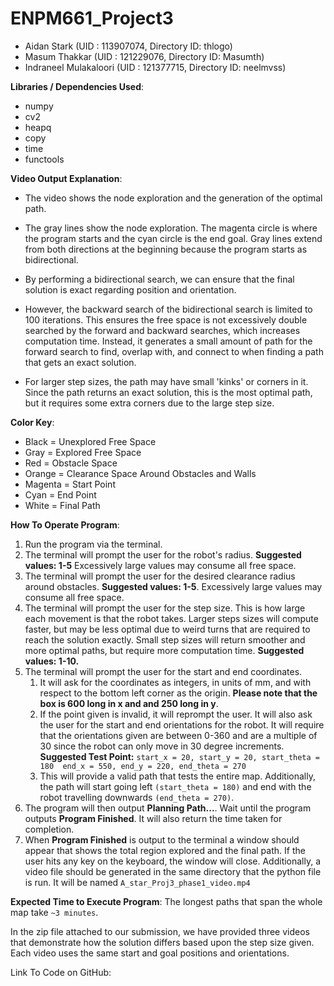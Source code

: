 # ENPM661_Project3

- Aidan Stark (UID : 113907074, Directory ID: thlogo)
- Masum Thakkar (UID : 121229076, Directory ID: Masumth)
- Indraneel Mulakaloori (UID : 121377715, Directory ID: neelmvss)



**Libraries / Dependencies Used**:
- numpy
- cv2
- heapq
- copy
- time
- functools

**Video Output Explanation**:
- The video shows the node exploration and the generation of the optimal path. 
- The gray lines show the node exploration. 
The magenta circle is where the program starts and the cyan circle is the end goal. Gray lines extend from both directions
at the beginning because the program starts as bidirectional. 
- By performing a bidirectional search, we can ensure that the
final solution is exact regarding position and orientation. 
- However, the backward search of the bidirectional search is 
limited to 100 iterations. This ensures the free space is not excessively double searched by the forward and backward
searches, which increases computation time. Instead, it generates a small amount of path for the forward search to find,
overlap with, and connect to when finding a path that gets an exact solution. 

- For larger step sizes, the path may have small
'kinks' or corners in it. Since the path returns an exact solution, this is the most optimal path, but it requires some extra 
corners due to the large step size. 

**Color Key**:
- Black = Unexplored Free Space
- Gray = Explored Free Space
- Red = Obstacle Space
- Orange = Clearance Space Around Obstacles and Walls
- Magenta = Start Point
- Cyan = End Point
- White = Final Path

**How To Operate Program**:
1. Run the program via the terminal.
2. The terminal will prompt the user for the robot's radius. **Suggested values: 1-5**
    Excessively large values may consume all free space.
3. The terminal will prompt the user for the desired clearance radius around obstacles.
    **Suggested values: 1-5**. Excessively large values may consume all free space.
4. The terminal will prompt the user for the step size. This is how large each movement is
    that the robot takes. Larger steps sizes will compute faster, but may be less optimal due to
    weird turns that are required to reach the solution exactly. Small step sizes will return smoother
    and more optimal paths, but require more computation time. **Suggested values: 1-10.**
5. The terminal will prompt the user for the start and end coordinates. 
    1) It will ask for the coordinates as integers, in units of mm, and with respect
    to the bottom left corner as the origin. **Please note that the box is 600 long
    in x and and 250 long in y**. 
    2) If the point given is invalid, it will reprompt the user. It will also ask
    the user for the start and end orientations for the robot. It will require that the orientations given
    are between 0-360 and are a multiple of 30 since the robot can only move in 30 degree increments. 
    **Suggested Test Point:** 
     ``
     start_x = 20, start_y = 20, start_theta = 180 
     end_x = 550, end_y = 220, end_theta = 270
    `` 
    3) This will provide a valid path that tests the entire map. Additionally, the path will start going left
    `(start_theta = 180)` and end with the robot travelling downwards `(end_theta = 270)`.
6. The program will then output **Planning Path...**. Wait until the program outputs **Program Finished**. It
    will also return the time taken for completion.
7. When **Program Finished** is output to the terminal a window should appear that shows the total
    region explored and the final path. If the user hits any key on the keyboard, the window will close.
    Additionally, a video file should be generated in the same
    directory that the python file is run. It will be named `A_star_Proj3_phase1_video.mp4`

**Expected Time to Execute Program**: 
The longest paths that span the whole map take `~3 minutes`. 

In the zip file attached to our submission, we have provided three videos that demonstrate how
the solution differs based upon the step size given. Each video uses the same start and goal 
positions and orientations. 

Link To Code on GitHub:

